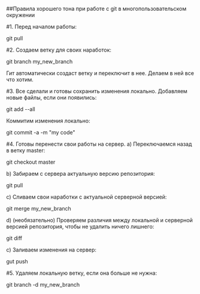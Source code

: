 ##Правила хорошего тона при работе с git в многопользовательском окружении

#1. Перед началом работы:

 git pull

#2. Создаем ветку для своих наработок:

 git branch my_new_branch

Гит автоматически создаст ветку и переключит в нее. Делаем в ней все что хотим.

#3. Все сделали и готовы сохранить изменения локально. Добавляем новые файлы, если они появились:

 git add --all

Коммитим изменения локально:

 git commit -a -m "my code"

#4. Готовы перенести свои работы на сервер. 
a) Переключаемся назад в ветку master:

git checkout master

b) Забираем с сервера актуальную версию репозитория:

git pull

с) Сливаем свои наработки с актуальной серверной версией:

 git merge my_new_branch

d) (необязательно) Проверяем различия между локальной и серверной версией репозитория, чтобы не удалить ничего лишнего:

git diff

с) Заливаем изменения на сервер:

gut push

#5. Удаляем локальную ветку, если она больше не нужна:

git branch -d my_new_branch
